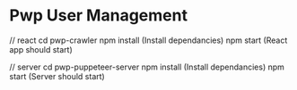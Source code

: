 # Pwp User Management

// react
cd pwp-crawler 
npm install (Install dependancies)
npm start (React app should start)


// server
cd pwp-puppeteer-server
npm install (Install dependancies)
npm start (Server should start)


